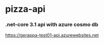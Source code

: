 # pizza-api

### .net-core 3.1 api with azure cosmo db

https://gerappa-test01-api.azurewebsites.net
